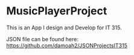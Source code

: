 # MusicPlayerProject
This is an App I design and Develop for IT 315.



JSON file can be found here: <br>
<a href="https://github.com/damoah2/JSONProjectsIT315">https://github.com/damoah2/JSONProjectsIT315</a>

